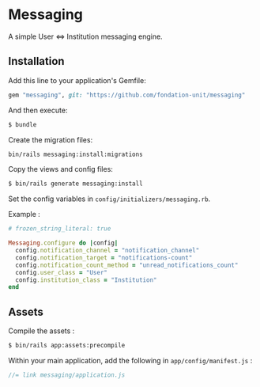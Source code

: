 # Messaging

A simple User <=> Institution messaging engine.

## Installation
Add this line to your application's Gemfile:

```ruby
gem "messaging", git: "https://github.com/fondation-unit/messaging"
```

And then execute:

```bash
$ bundle
```

Create the migration files:

```bash
bin/rails messaging:install:migrations
```

Copy the views and config files:

```bash
$ bin/rails generate messaging:install
```

Set the config variables in `config/initializers/messaging.rb`.

Example :

```ruby
# frozen_string_literal: true

Messaging.configure do |config|
  config.notification_channel = "notification_channel"
  config.notification_target = "notifications-count"
  config.notification_count_method = "unread_notifications_count"
  config.user_class = "User"
  config.institution_class = "Institution"
end
```

## Assets
Compile the assets :

```bash
$ bin/rails app:assets:precompile
```

Within your main application, add the following in `app/config/manifest.js` :

```js
//= link messaging/application.js
```
